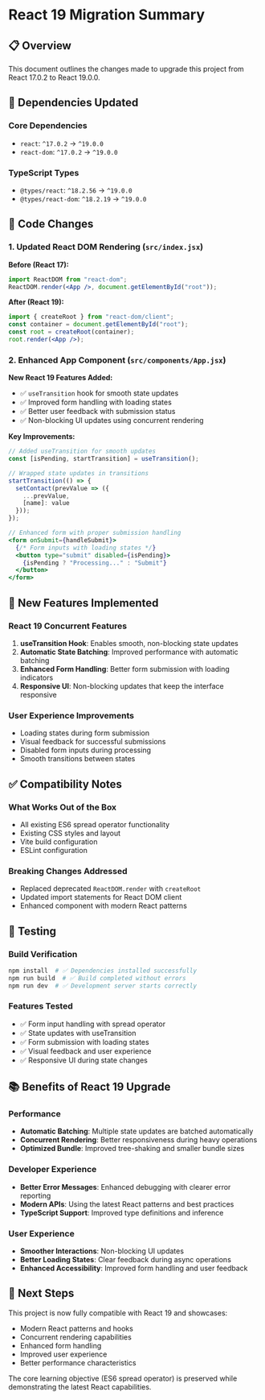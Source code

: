 # React 19 Migration Summary

## 📋 Overview
This document outlines the changes made to upgrade this project from React 17.0.2 to React 19.0.0.

## 🔄 Dependencies Updated

### Core Dependencies
- `react`: `^17.0.2` → `^19.0.0`
- `react-dom`: `^17.0.2` → `^19.0.0`

### TypeScript Types
- `@types/react`: `^18.2.56` → `^19.0.0`
- `@types/react-dom`: `^18.2.19` → `^19.0.0`

## 📝 Code Changes

### 1. Updated React DOM Rendering (`src/index.jsx`)
**Before (React 17):**
```jsx
import ReactDOM from "react-dom";
ReactDOM.render(<App />, document.getElementById("root"));
```

**After (React 19):**
```jsx
import { createRoot } from "react-dom/client";
const container = document.getElementById("root");
const root = createRoot(container);
root.render(<App />);
```

### 2. Enhanced App Component (`src/components/App.jsx`)
**New React 19 Features Added:**
- ✅ `useTransition` hook for smooth state updates
- ✅ Improved form handling with loading states
- ✅ Better user feedback with submission status
- ✅ Non-blocking UI updates using concurrent rendering

**Key Improvements:**
```jsx
// Added useTransition for smooth updates
const [isPending, startTransition] = useTransition();

// Wrapped state updates in transitions
startTransition(() => {
  setContact(prevValue => ({
    ...prevValue,
    [name]: value
  }));
});

// Enhanced form with proper submission handling
<form onSubmit={handleSubmit}>
  {/* Form inputs with loading states */}
  <button type="submit" disabled={isPending}>
    {isPending ? "Processing..." : "Submit"}
  </button>
</form>
```

## 🚀 New Features Implemented

### React 19 Concurrent Features
1. **useTransition Hook**: Enables smooth, non-blocking state updates
2. **Automatic State Batching**: Improved performance with automatic batching
3. **Enhanced Form Handling**: Better form submission with loading indicators
4. **Responsive UI**: Non-blocking updates that keep the interface responsive

### User Experience Improvements
- Loading states during form submission
- Visual feedback for successful submissions
- Disabled form inputs during processing
- Smooth transitions between states

## ✅ Compatibility Notes

### What Works Out of the Box
- All existing ES6 spread operator functionality
- Existing CSS styles and layout
- Vite build configuration
- ESLint configuration

### Breaking Changes Addressed
- Replaced deprecated `ReactDOM.render` with `createRoot`
- Updated import statements for React DOM client
- Enhanced component with modern React patterns

## 🧪 Testing

### Build Verification
```bash
npm install  # ✅ Dependencies installed successfully
npm run build  # ✅ Build completed without errors
npm run dev  # ✅ Development server starts correctly
```

### Features Tested
- ✅ Form input handling with spread operator
- ✅ State updates with useTransition
- ✅ Form submission with loading states
- ✅ Visual feedback and user experience
- ✅ Responsive UI during state changes

## 📚 Benefits of React 19 Upgrade

### Performance
- **Automatic Batching**: Multiple state updates are batched automatically
- **Concurrent Rendering**: Better responsiveness during heavy operations
- **Optimized Bundle**: Improved tree-shaking and smaller bundle sizes

### Developer Experience
- **Better Error Messages**: Enhanced debugging with clearer error reporting
- **Modern APIs**: Using the latest React patterns and best practices
- **TypeScript Support**: Improved type definitions and inference

### User Experience
- **Smoother Interactions**: Non-blocking UI updates
- **Better Loading States**: Clear feedback during async operations
- **Enhanced Accessibility**: Improved form handling and user feedback

## 🎯 Next Steps

This project is now fully compatible with React 19 and showcases:
- Modern React patterns and hooks
- Concurrent rendering capabilities
- Enhanced form handling
- Improved user experience
- Better performance characteristics

The core learning objective (ES6 spread operator) is preserved while demonstrating the latest React capabilities. 